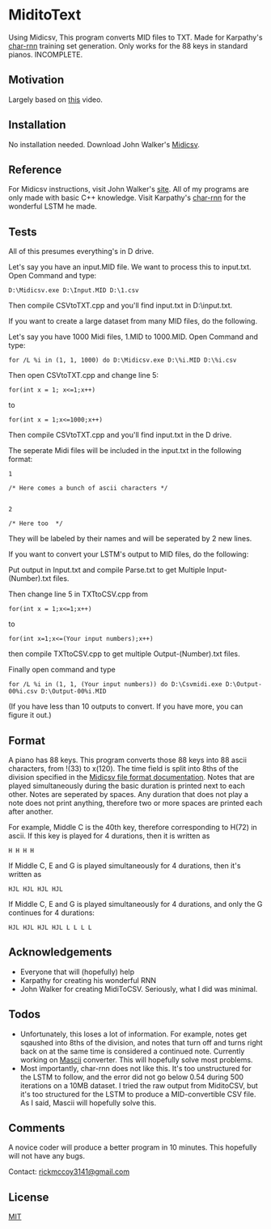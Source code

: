 # MiditoText

Using Midicsv, This program converts MID files to TXT. Made for Karpathy's [char-rnn](github.com/karpathy/char-rnn) training set generation. Only works for the 88 keys in standard pianos. INCOMPLETE.

## Motivation

Largely based on [this](https://www.youtube.com/watch?v=SacogDL_4JU&t=634s) video.

## Installation

No installation needed. Download John Walker's [Midicsv](fourmilab.ch/webtools/midicsv/).

## Reference

For Midicsv instructions, visit John Walker's [site](fourmilab.ch/webtools/midicsv/). All of my programs are only made with basic C++ knowledge. Visit Karpathy's [char-rnn](github.com/karpathy/char-rnn) for the wonderful LSTM he made.

## Tests

All of this presumes everything's in D drive.

Let's say you have an input.MID file. We want to process this to input.txt. Open Command and type:
```
D:\Midicsv.exe D:\Input.MID D:\1.csv
```
Then compile CSVtoTXT.cpp and you'll find input.txt in D:\input.txt.

If you want to create a large dataset from many MID files, do the following.

Let's say you have 1000 Midi files, 1.MID to 1000.MID. Open Command and type:
```
for /L %i in (1, 1, 1000) do D:\Midicsv.exe D:\%i.MID D:\%i.csv
```
Then open CSVtoTXT.cpp and change line 5:
```
for(int x = 1; x<=1;x++)
```
to
```
for(int x = 1;x<=1000;x++)
```
Then compile CSVtoTXT.cpp and you'll find input.txt in the D drive.

The seperate Midi files will be included in the input.txt in the following format:

```
1

/* Here comes a bunch of ascii characters */


2

/* Here too  */

```
They will be labeled by their names and will be seperated by 2 new lines.

If you want to convert your LSTM's output to MID files, do the following:

Put output in Input.txt and compile Parse.txt to get Multiple Input-(Number).txt files.

Then change line 5 in TXTtoCSV.cpp from
```
for(int x = 1;x<=1;x++)
```
to
```
for(int x=1;x<=(Your input numbers);x++)
```
then compile TXTtoCSV.cpp to get multiple Output-(Number).txt files.

Finally open command and type
```
for /L %i in (1, 1, (Your input numbers)) do D:\Csvmidi.exe D:\Output-00%i.csv D:\Output-00%i.MID
```
(If you have less than 10 outputs to convert. If you have more, you can figure it out.)

## Format

A piano has 88 keys. This program converts those 88 keys into 88 ascii characters, from !(33) to x(120). The time field is split into 8ths of the division specified in the [Midicsv file format documentation](http://www.fourmilab.ch/webtools/midicsv/). Notes that are played simultaneously during the basic duration is printed next to each other. Notes are seperated by spaces. Any duration that does not play a note does not print anything, therefore two or more spaces are printed each after another.

For example, Middle C is the 40th key, therefore corresponding to H(72) in ascii. If this key is played for 4 durations, then it is written as
```
H H H H
```
If Middle C, E and G is played simultaneously for 4 durations, then it's written as
```
HJL HJL HJL HJL
```
If Middle C, E and G is played simultaneously for 4 durations, and only the G continues for 4 durations:
```
HJL HJL HJL HJL L L L L
```

## Acknowledgements

* Everyone that will (hopefully) help
* Karpathy for creating his wonderful RNN
* John Walker for creating MidiToCSV. Seriously, what I did was minimal.

## Todos
* Unfortunately, this loses a lot of information. For example, notes get sqaushed into 8ths of the division, and notes that turn off and turns right back on at the same time is considered a continued note.  Currently working on [Mascii](http://mascii.org/) converter. This will hopefully solve most problems.
* Most importantly, char-rnn does not like this. It's too unstructured for the LSTM to follow, and the error did not go below 0.54 during 500 iterations on a 10MB dataset. I tried the raw output from MiditoCSV, but it's too structured for the LSTM to produce a MID-convertible CSV file. As I said, Mascii will hopefully solve this.

## Comments

A novice coder will produce a better program in 10 minutes. This hopefully will not have any bugs.

Contact: rickmccoy3141@gmail.com

## License

[MIT](https://opensource.org/licenses/MIT)
